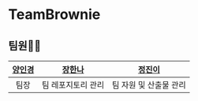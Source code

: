 # TeamBrownie

## 팀원👩‍💻

|[양인경](https://github.com/Rosieyang01)|[장한나](각자github)|[정진이](각자github)|
|:--:|:--:|:--:|
|팀장|팀 레포지토리 관리|팀 자원 및 산출물 관리|
